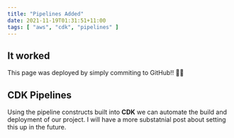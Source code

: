 ```yaml
---
title: "Pipelines Added"
date: 2021-11-19T01:31:51+11:00
tags: [ "aws", "cdk", "pipelines" ]
---
```


## It worked

This page was deployed by simply commiting to GitHub!! 🎉🎉

## CDK Pipelines

Using the pipeline constructs built into __CDK__ we can automate the build and deployment of our project.
I will have a more substatnial post about setting this up in the future.
